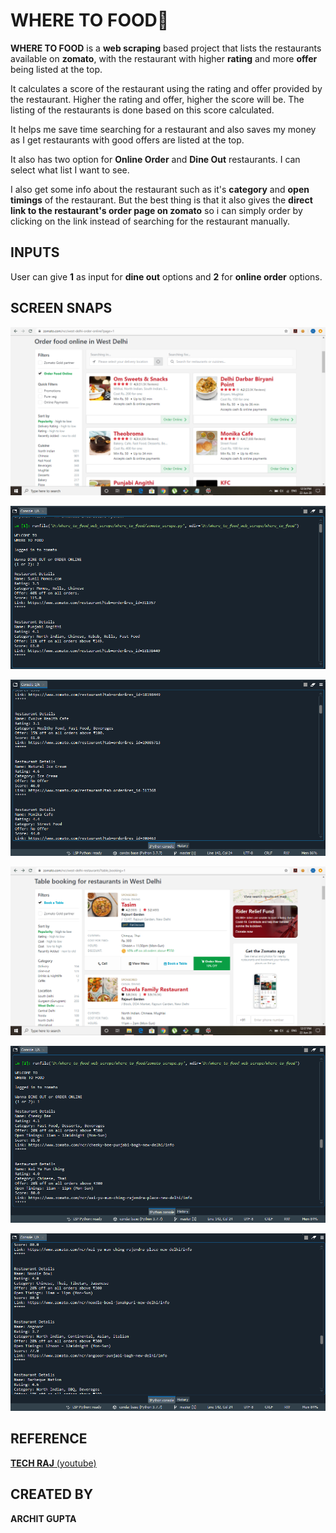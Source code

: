 # **WHERE TO FOOD🌮**

**WHERE TO FOOD** is a **web scraping** based project that lists the restaurants available on **zomato**, with the restaurant with higher **rating** and more **offer** being listed at the top.

It calculates a score of the restaurant using the rating and offer provided by the restaurant. Higher the rating and offer, higher the score will be. The listing of the restaurants is done based on this score calculated.

It helps me save time searching for a restaurant and also saves my money as I get restaurants with good offers are listed at the top.

It also has two option for **Online Order** and **Dine Out** restaurants. I can select what list I want to see.

I also get some info about the restaurant such as it's **category** and **open timings** of the restaurant.
But the best thing is that it also gives the **direct link to the restaurant's order page on zomato** so i can simply order by clicking on the link instead of searching for the restaurant manually.

## INPUTS

User can give **1** as input for **dine out** options and **2** for **online order** options.

## SCREEN SNAPS

![zomato page for online order accepting restaurants](screensnaps/zomato_online_order_page.png)

![listing of the restaurants in my project](screensnaps/online_order_1.png)

![listing of the restaurants in my project](screensnaps/online_order_2.png)

![zomato page for dine out restaurans](screensnaps/zomato_dine_out_page.png)

![listing of the restaurants in my project](screensnaps/dine_out_1.png)

![listing of the restaurants in my project](screensnaps/dine_out_2.png)

## REFERENCE

[**TECH RAJ** (youtube)](https://www.youtube.com/watch?v=r1T_Q24Ucng&feature=youtu.be)

## CREATED BY

**ARCHIT GUPTA**
 